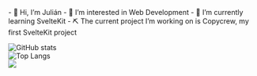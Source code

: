 <div style="width:100%; justify-content:center;">
- 👋 Hi, I’m Julián
- 👀 I’m interested in Web Development
- 🌱 I’m currently learning SvelteKit
- ⛏️ The current project I’m working on is Copycrew, my first SvelteKit project



![GitHub stats](https://github-readme-stats.vercel.app/api?username=julpr833&theme=default&show_icons=true)
<br>
![Top Langs](https://github-readme-stats.vercel.app/api/top-langs/?username=anuraghazra&layout=compact)
<br>
![](https://komarev.com/ghpvc/?username=julpr833&color=red)
</div>
